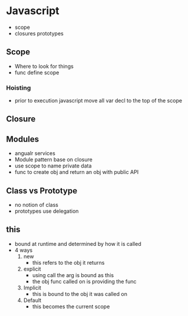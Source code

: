 # Javascript

* scope
* closures prototypes

## Scope
* Where to look for things
* func define scope

### Hoisting
* prior to execution javascript move all var decl to the top of the scope

## Closure

## Modules
* angualr services
* Module pattern base on closure
* use scope to name private data
* func to create obj and return an obj with public API

## Class vs Prototype
* no notion of class
* prototypes use delegation

## this
* bound at runtime and determined by how it is called
* 4 ways
  1. new
     * this refers to the obj it returns
  2. explicit
     * using call the arg is bound as this
     * the obj func called on is providing the func
  3. Implicit
     * this is bound to the obj it was called on
  4. Default
     * this becomes the current scope